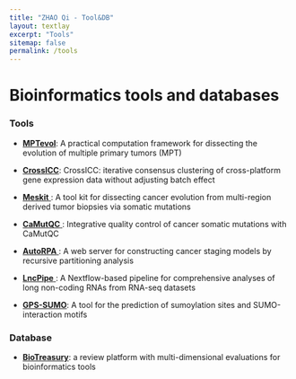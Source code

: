 ```yaml
---
title: "ZHAO Qi - Tool&DB"
layout: textlay
excerpt: "Tools"
sitemap: false
permalink: /tools
---
```


# Bioinformatics tools and databases

###  Tools     

-  [**MPTevol**](https://github.com/qingjian1991/MPTevol): A practical computation framework for dissecting the evolution of multiple primary tumors (MPT)

-  [**CrossICC**](https://github.com/bioinformatist/):   CrossICC: iterative consensus clustering of cross-platform gene expression data without adjusting batch effect    

-  [**Meskit** ](https://github.com/Niinleslie/) :  A tool kit for dissecting cancer evolution from multi-region derived tumor biopsies via somatic mutations     

-  [**CaMutQC** ](https://github.com/likelet/CaMutQC  ) : Integrative quality control of cancer somatic mutations with CaMutQC     

-  [**AutoRPA** ](https://rpa.renlab.org/): A web server for constructing cancer staging models by recursive partitioning analysis    

-  [**LncPipe** ](https://github.com/likelet/LncPipe ):  A Nextflow-based pipeline for comprehensive analyses of long non-coding RNAs from RNA-seq datasets    

-  [**GPS-SUMO**](http://sumosp.biocuckoo.org):   A tool for the prediction of sumoylation sites and SUMO-interaction motifs     

### Database 

- [**BioTreasury**](https://biotreasury.rjmart.cn/): a review platform with multi-dimensional evaluations for bioinformatics tools 